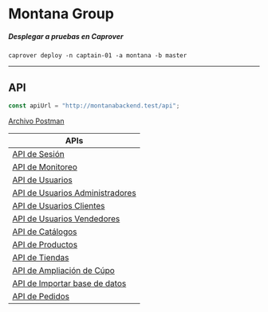 # Montana Group

##### Desplegar a pruebas en Caprover
```
caprover deploy -n captain-01 -a montana -b master
```

------------------------------------------

## API

```js
const apiUrl = "http://montanabackend.test/api";
```

[Archivo Postman](documentation/Montana.postman_collection.json)

|APIs                                                                       |
|---------------------------------------------------------------------------|
|[API de Sesión](documentation/Sesion.md)                                   |
|[API de Monitoreo](documentation/Monitoreo.md)                             |
|[API de Usuarios](documentation/Usuarios.md)                               |
|[API de Usuarios Administradores](documentation/UsuariosAdministradores.md)|
|[API de Usuarios Clientes](documentation/UsuariosClientes.md)              |
|[API de Usuarios Vendedores](documentation/UsuariosVendedores.md)          |
|[API de Catálogos](documentation/Catalogos.md)                             |
|[API de Productos](documentation/Productos.md)                             |
|[API de Tiendas](documentation/Tiendas.md)                                 |
|[API de Ampliación de Cúpo](documentation/AmpliacionCupo.md)               |
|[API de Importar base de datos](documentation/ImportarDB.md)               |
|[API de Pedidos](documentation/Pedidos.md)                                 |
